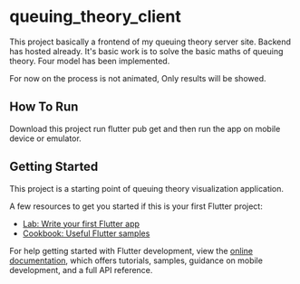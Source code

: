 # queuing_theory_client

This project basically a frontend of my queuing theory server site. Backend has hosted already. It's basic work is to solve the basic maths of queuing theory. Four model has been implemented.

For now on the process is not animated, Only results will be showed.

## How To Run

Download this project run flutter pub get and then run the app on mobile device or emulator.

## Getting Started

This project is a starting point of queuing theory visualization application.

A few resources to get you started if this is your first Flutter project:

- [Lab: Write your first Flutter app](https://docs.flutter.dev/get-started/codelab)
- [Cookbook: Useful Flutter samples](https://docs.flutter.dev/cookbook)

For help getting started with Flutter development, view the
[online documentation](https://docs.flutter.dev/), which offers tutorials,
samples, guidance on mobile development, and a full API reference.
